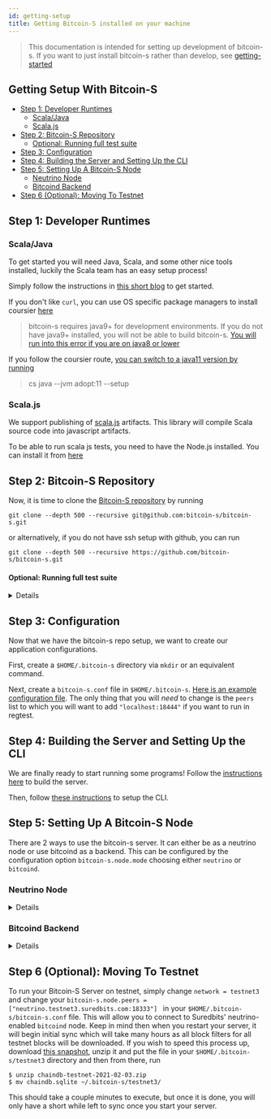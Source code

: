 ```yaml
---
id: getting-setup
title: Getting Bitcoin-S installed on your machine
---
```


> This documentation is intended for setting up development of bitcoin-s.
> If you want to just install bitcoin-s rather than develop, 
> see [getting-started](getting-started.md)

## Getting Setup With Bitcoin-S

<!-- START doctoc generated TOC please keep comment here to allow auto update -->
<!-- DON'T EDIT THIS SECTION, INSTEAD RE-RUN doctoc TO UPDATE -->
<!-- END doctoc -->

- [Step 1: Developer Runtimes](#step-1--developer-runtimes)
  * [Scala/Java](#scala-java)
  * [Scala.js](#scalajs)
- [Step 2: Bitcoin-S Repository](#step-2--bitcoin-s-repository)
    + [Optional: Running full test suite](#optional--running-full-test-suite)
- [Step 3: Configuration](#step-3--configuration)
- [Step 4: Building the Server and Setting Up the CLI](#step-4--building-the-server-and-setting-up-the-cli)
- [Step 5: Setting Up A Bitcoin-S Node](#step-5--setting-up-a-bitcoin-s-node)
  * [Neutrino Node](#neutrino-node)
  * [Bitcoind Backend](#bitcoind-backend)
- [Step 6 (Optional): Moving To Testnet](#step-6--optional---moving-to-testnet)

<!-- END doctoc generated TOC please keep comment here to allow auto update -->


## Step 1: Developer Runtimes

### Scala/Java
To get started you will need Java, Scala, and some other nice tools installed, luckily the Scala team has an easy setup process!

Simply follow the instructions in [this short blog](https://www.scala-lang.org/2020/06/29/one-click-install.html) to get started.

If you don't like `curl`, you can use OS specific package managers to install coursier [here](https://get-coursier.io/docs/2.0.0-RC2/cli-overview.html#installation)

>bitcoin-s requires java9+ for development environments. If you do not have java9+ installed, you will not be able to build bitcoin-s.
[You will run into this error if you are on java8 or lower](https://github.com/bitcoin-s/bitcoin-s/issues/3298)

If you follow the coursier route, [you can switch to a java11 version by running](https://get-coursier.io/docs/2.0.0-RC6-15/cli-java.html)

>cs java --jvm adopt:11 --setup

### Scala.js

We support publishing of [scala.js](https://www.scala-js.org/) artifacts. 
This library will compile Scala source code into javascript artifacts.

To be able to run scala js tests, you need to have the Node.js installed.
You can install it from [here](https://nodejs.org/en/)

## Step 2: Bitcoin-S Repository

Now, it is time to clone the [Bitcoin-S repository](https://github.com/bitcoin-s/bitcoin-s/) by running

```bashrc
git clone --depth 500 --recursive git@github.com:bitcoin-s/bitcoin-s.git
```

or alternatively, if you do not have ssh setup with github, you can run

```bashrc
git clone --depth 500 --recursive https://github.com/bitcoin-s/bitcoin-s.git
```


#### Optional: Running full test suite
<details>
> WARNING: This should not be done on low resource machines. Running the entire test suite requires at minimum of 4GB
> of RAM on the machine you are running this on.

To run the entire test suite, you need to download all bitcoind instances and eclair instances. This is needed for unit tests
or binding bitcoin-s to a bitcoind instance if you do not have locally running instances.

```bashrc
sbt downloadBitcoind
sbt downloadEclair
```

If you want to run the entire test suite you can run the following command after you download bitcoind
and eclair.

```bashrc
sbt test
```
</details>


## Step 3: Configuration

Now that we have the bitcoin-s repo setup, we want to create our application configurations. 

First, create a `$HOME/.bitcoin-s` directory via `mkdir` or an equivalent command. 

Next, create a `bitcoin-s.conf` file in `$HOME/.bitcoin-s`. [Here is an example configuration file](config/configuration.md#example-configuration-file). The only thing that you will _need_ to change is the `peers` list to which you will want to add `"localhost:18444"` if you want to run in regtest.

## Step 4: Building the Server and Setting Up the CLI

We are finally ready to start running some programs! Follow the [instructions here](applications/server.md#building-the-server) to build the server. 

Then, follow [these instructions](applications/cli.md) to setup the CLI.

## Step 5: Setting Up A Bitcoin-S Node

There are 2 ways to use the bitcoin-s server. It can either be as a neutrino node or use bitcoind as a backend.
This can be configured by the configuration option `bitcoin-s.node.mode` choosing either `neutrino` or `bitcoind`.

### Neutrino Node

<details>
To use a neutrino server you need to be paired with a bitcoin node that can serve compact filters.
[Suredbits](https://suredbits.com/) runs a mainnet and testnet node you can connect to them by setting your `peers` config option in the `$HOME/.bitcoin-s/bitcoin-s.conf` to:

Mainnet:

`bitcoin-s.node.peers = ["neutrino.suredbits.com:8333"]`

Testnet:

`bitcoin-s.node.peers = ["neutrino.testnet3.suredbits.com:18333"]`

If you would like to use your own node you can either use the bitcoind backend option or connect to your own compatible node.
There is no released version of bitcoind that is neutrino compatible, so you will either have to compile the latest `master` yourself, or use the experimental version provided by running `sbt downloadBitcoind`. 

After building your bitcoin-s server, properly configuring it to be in `neutrino` mode you can start your server with:

```bashrc
./app/server/target/universal/stage/bin/bitcoin-s-server
```

and once this is done, you should be able to communicate with the server using

```bashrc
./app/cli/target/universal/stage/bin/bitcoin-s-cli getnewaddress
```
</details>

### Bitcoind Backend

<details>
We recommend creating a directory someplace in which to run your `bitcoind` node. Once you have this directory created, add the following `bitcoin.conf` file to it:

```
regtest=1
server=1
rpcuser=[your username here]
rpcpassword=[your password here]
daemon=1
blockfilterindex=1
peerblockfilters=1
debug=1
txindex=1
```

If you already have a bitcoind node running and would like to connect your bitcoin-s server to it you can set your node's mode to `bitcoind`.

You will need to configure bitcoin-s to be able to find your bitcoind.
If you would only like bitcoin-s to connect to bitcoind and start it itself then you only need to properly set the `rpcuser`, and `rpcpassword` options.
If you would like bitcoin-s to launch bitcoind on start up you will need to set the other configuration options.
These options should default to use the latest bitcoind downloaded from `sbt downloadBitcoind`.

```$xslt
bitcoin-s {
    bitcoind-rpc {
        # bitcoind rpc username
        rpcuser = user
        # bitcoind rpc password
        rpcpassword = password

        # Binary location of bitcoind
        binary = ${HOME}/.bitcoin-s/binaries/bitcoind/bitcoin-0.20.1/bin/bitcoind
        # bitcoind datadir
        datadir = ${HOME}/.bitcoin
        # bitcoind network binding
        bind = localhost
        # bitcoind p2p port
        port = 8333
        # bitcoind rpc binding
        rpcbind = localhost
        # bitcoind rpc port
        rpcport = 8332
    }
}
```

</details>

## Step 6 (Optional): Moving To Testnet

To run your Bitcoin-S Server on testnet, simply change `network = testnet3` and change
your `bitcoin-s.node.peers = ["neutrino.testnet3.suredbits.com:18333"] ` in your `$HOME/.bitcoin-s/bitcoin-s.conf` file.
This will allow you to connect to Suredbits' neutrino-enabled `bitcoind` node.
Keep in mind then when you restart your server, it will begin initial sync which will take
many hours as all block filters for all testnet blocks will be downloaded.
If you wish to speed this process up,
download [this snapshot](https://s3-us-west-2.amazonaws.com/www.suredbits.com/chaindb-testnet-2021-02-03.zip), unzip it and put the file in your `$HOME/.bitcoin-s/testnet3` directory and then from there, run

```bashrc
$ unzip chaindb-testnet-2021-02-03.zip
$ mv chaindb.sqlite ~/.bitcoin-s/testnet3/
```

This should take a couple minutes to execute, but once it is done, you will only have a short while left to sync once you start your server.
